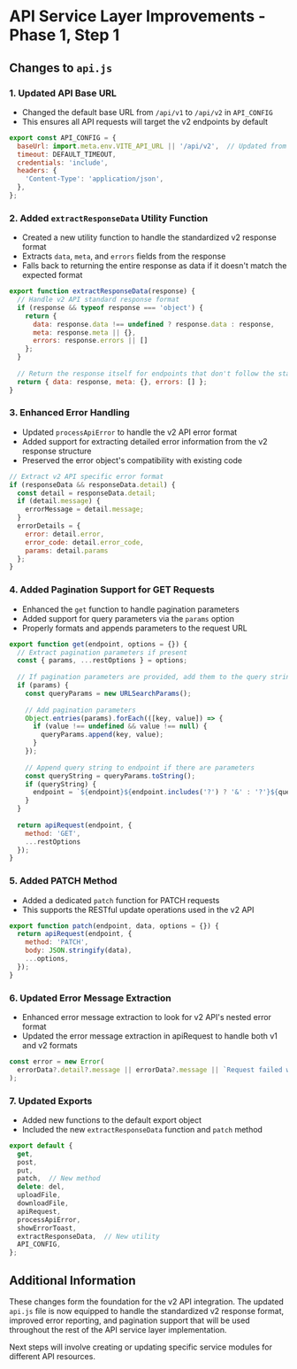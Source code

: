 # API Service Layer Improvements - Phase 1, Step 1

## Changes to `api.js`

### 1. Updated API Base URL

- Changed the default base URL from `/api/v1` to `/api/v2` in `API_CONFIG`
- This ensures all API requests will target the v2 endpoints by default

```javascript
export const API_CONFIG = {
  baseUrl: import.meta.env.VITE_API_URL || '/api/v2',  // Updated from v1 to v2
  timeout: DEFAULT_TIMEOUT,
  credentials: 'include',
  headers: {
    'Content-Type': 'application/json',
  },
};
```

### 2. Added `extractResponseData` Utility Function

- Created a new utility function to handle the standardized v2 response format
- Extracts `data`, `meta`, and `errors` fields from the response
- Falls back to returning the entire response as data if it doesn't match the expected format

```javascript
export function extractResponseData(response) {
  // Handle v2 API standard response format
  if (response && typeof response === 'object') {
    return {
      data: response.data !== undefined ? response.data : response,
      meta: response.meta || {},
      errors: response.errors || []
    };
  }
  
  // Return the response itself for endpoints that don't follow the standard format
  return { data: response, meta: {}, errors: [] };
}
```

### 3. Enhanced Error Handling

- Updated `processApiError` to handle the v2 API error format
- Added support for extracting detailed error information from the v2 response structure
- Preserved the error object's compatibility with existing code

```javascript
// Extract v2 API specific error format
if (responseData && responseData.detail) {
  const detail = responseData.detail;
  if (detail.message) {
    errorMessage = detail.message;
  }
  errorDetails = {
    error: detail.error,
    error_code: detail.error_code,
    params: detail.params
  };
}
```

### 4. Added Pagination Support for GET Requests

- Enhanced the `get` function to handle pagination parameters
- Added support for query parameters via the `params` option
- Properly formats and appends parameters to the request URL

```javascript
export function get(endpoint, options = {}) {
  // Extract pagination parameters if present
  const { params, ...restOptions } = options;
  
  // If pagination parameters are provided, add them to the query string
  if (params) {
    const queryParams = new URLSearchParams();
    
    // Add pagination parameters
    Object.entries(params).forEach(([key, value]) => {
      if (value !== undefined && value !== null) {
        queryParams.append(key, value);
      }
    });
    
    // Append query string to endpoint if there are parameters
    const queryString = queryParams.toString();
    if (queryString) {
      endpoint = `${endpoint}${endpoint.includes('?') ? '&' : '?'}${queryString}`;
    }
  }
  
  return apiRequest(endpoint, { 
    method: 'GET', 
    ...restOptions 
  });
}
```

### 5. Added PATCH Method

- Added a dedicated `patch` function for PATCH requests
- This supports the RESTful update operations used in the v2 API

```javascript
export function patch(endpoint, data, options = {}) {
  return apiRequest(endpoint, {
    method: 'PATCH',
    body: JSON.stringify(data),
    ...options,
  });
}
```

### 6. Updated Error Message Extraction

- Enhanced error message extraction to look for v2 API's nested error format
- Updated the error message extraction in apiRequest to handle both v1 and v2 formats

```javascript
const error = new Error(
  errorData?.detail?.message || errorData?.message || `Request failed with status ${response.status}`
);
```

### 7. Updated Exports

- Added new functions to the default export object
- Included the new `extractResponseData` function and `patch` method

```javascript
export default {
  get,
  post,
  put,
  patch,  // New method
  delete: del,
  uploadFile,
  downloadFile,
  apiRequest,
  processApiError,
  showErrorToast,
  extractResponseData,  // New utility
  API_CONFIG,
};
```

## Additional Information

These changes form the foundation for the v2 API integration. The updated `api.js` file is now equipped to handle the standardized v2 response format, improved error reporting, and pagination support that will be used throughout the rest of the API service layer implementation.

Next steps will involve creating or updating specific service modules for different API resources.